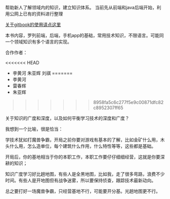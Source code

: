 ﻿帮助新人了解领域内的知识，建立知识体系。
当前先从前端和java后端开始，利用公网上已有的资料进行整理

[关于gitbook的使用请点这里](https://segmentfault.com/a/1190000004482449)

本书内容，罗列前端，后端，手机app的基础，常用技术知识，不限语言。可能同一个领域知识有多个语言的实现。

合作作者：

<<<<<<< HEAD
- 李黄河  朱亚辉  刘祺
=======
- 李黄河  
- 雷春辉
- 朱亚辉
>>>>>>> 8958fa5c6c277f5e9c00871dfc82c8952307ff65

关于知识的广度和深度，以及如何平衡学习技术的深度和广度？

我想到一个比喻，很是恰当：

学技术犹如打魔兽争霸，开局之前你要对游戏有基本的了解，比如金矿什么用，木头什么用，怎么造单位，每个建筑什么作用，什么特性等等，这些都是基础。

开局后，你的基地相当于你的本职工作，本职工作要仔仔细细经营，这就是你要深耕的知识；

知识广度学习好比趟地图，有些人是全黑地图，比如我，走了很多弯路，浪费不少时间。有些人是开地图但有战争迷雾，所以要保持侦查，跟踪技术最新动向。

总之要打好一场魔兽争霸，只经营基地不行，可能要开分基。光趟地图更不行。
